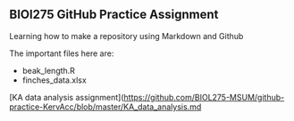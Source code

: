 ## BIOl275 GitHub Practice Assignment

Learning how to make a repository using Markdown and Github

The important files here are:

* beak_length.R
* finches_data.xlsx

[KA data analysis assignment](https://github.com/BIOL275-MSUM/github-practice-KervAcc/blob/master/KA_data_analysis.md
